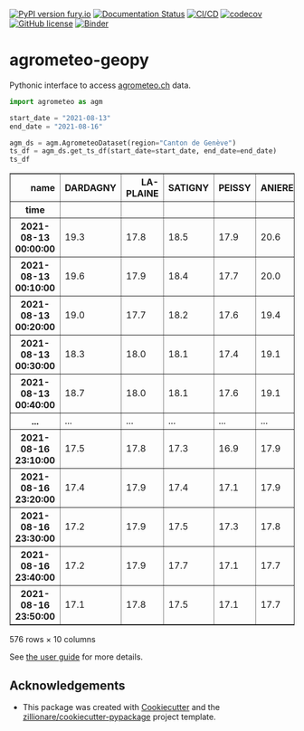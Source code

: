 [![PyPI version fury.io](https://badge.fury.io/py/agrometeo-geopy.svg)](https://pypi.python.org/pypi/agrometeo-geopy/)
[![Documentation Status](https://readthedocs.org/projects/agrometeo-geopy/badge/?version=latest)](https://agrometeo-geopy.readthedocs.io/en/latest/?badge=latest)
[![CI/CD](https://github.com/martibosch/agrometeo-geopy/actions/workflows/dev.yml/badge.svg)](https://github.com/martibosch/agrometeo-geopy/blob/main/.github/workflows/dev.yml)
[![codecov](https://codecov.io/gh/martibosch/agrometeo-geopy/branch/main/graph/badge.svg?token=hKoSSRn58a)](https://codecov.io/gh/martibosch/agrometeo-geopy)
[![GitHub license](https://img.shields.io/github/license/martibosch/agrometeo-geopy.svg)](https://github.com/martibosch/agrometeo-geopy/blob/main/LICENSE)
[![Binder](https://mybinder.org/badge_logo.svg)](https://mybinder.org/v2/gh/martibosch/agrometeo-geopy/HEAD?labpath=docs%2Fusage.ipynb)

# agrometeo-geopy

Pythonic interface to access [agrometeo.ch](https://agrometeo.ch) data.

```python
import agrometeo as agm

start_date = "2021-08-13"
end_date = "2021-08-16"

agm_ds = agm.AgrometeoDataset(region="Canton de Genève")
ts_df = agm_ds.get_ts_df(start_date=start_date, end_date=end_date)
ts_df
```

<div>
    <div class="wy-table-responsive"><table border="1" class="dataframe docutils">
            <thead>
                <tr style="text-align: right;">
                    <th>name</th>
                    <th>DARDAGNY</th>
                    <th>LA-PLAINE</th>
                    <th>SATIGNY</th>
                    <th>PEISSY</th>
                    <th>ANIERES</th>
                    <th>LULLY</th>
                    <th>LULLIER</th>
                    <th>BERNEX</th>
                    <th>TROINEX</th>
                    <th>MEINIER</th>
                </tr>
                <tr>
                    <th>time</th>
                    <th></th>
                    <th></th>
                    <th></th>
                    <th></th>
                    <th></th>
                    <th></th>
                    <th></th>
                    <th></th>
                    <th></th>
                    <th></th>
                </tr>
            </thead>
            <tbody>
                <tr>
                    <th>2021-08-13 00:00:00</th>
                    <td>19.3</td>
                    <td>17.8</td>
                    <td>18.5</td>
                    <td>17.9</td>
                    <td>20.6</td>
                    <td>18.4</td>
                    <td>20.3</td>
                    <td>18.6</td>
                    <td>19.4</td>
                    <td>25.8</td>
                </tr>
                <tr>
                    <th>2021-08-13 00:10:00</th>
                    <td>19.6</td>
                    <td>17.9</td>
                    <td>18.4</td>
                    <td>17.7</td>
                    <td>20.0</td>
                    <td>18.3</td>
                    <td>19.6</td>
                    <td>18.7</td>
                    <td>19.1</td>
                    <td>28.6</td>
                </tr>
                <tr>
                    <th>2021-08-13 00:20:00</th>
                    <td>19.0</td>
                    <td>17.7</td>
                    <td>18.2</td>
                    <td>17.6</td>
                    <td>19.4</td>
                    <td>18.4</td>
                    <td>19.1</td>
                    <td>18.7</td>
                    <td>19.2</td>
                    <td>24.1</td>
                </tr>
                <tr>
                    <th>2021-08-13 00:30:00</th>
                    <td>18.3</td>
                    <td>18.0</td>
                    <td>18.1</td>
                    <td>17.4</td>
                    <td>19.1</td>
                    <td>18.3</td>
                    <td>19.1</td>
                    <td>18.6</td>
                    <td>18.9</td>
                    <td>22.5</td>
                </tr>
                <tr>
                    <th>2021-08-13 00:40:00</th>
                    <td>18.7</td>
                    <td>18.0</td>
                    <td>18.1</td>
                    <td>17.6</td>
                    <td>19.1</td>
                    <td>18.0</td>
                    <td>19.0</td>
                    <td>18.7</td>
                    <td>18.5</td>
                    <td>21.5</td>
                </tr>
                <tr>
                    <th>...</th>
                    <td>...</td>
                    <td>...</td>
                    <td>...</td>
                    <td>...</td>
                    <td>...</td>
                    <td>...</td>
                    <td>...</td>
                    <td>...</td>
                    <td>...</td>
                    <td>...</td>
                </tr>
                <tr>
                    <th>2021-08-16 23:10:00</th>
                    <td>17.5</td>
                    <td>17.8</td>
                    <td>17.3</td>
                    <td>16.9</td>
                    <td>17.9</td>
                    <td>17.6</td>
                    <td>17.3</td>
                    <td>17.2</td>
                    <td>17.9</td>
                    <td>22.2</td>
                </tr>
                <tr>
                    <th>2021-08-16 23:20:00</th>
                    <td>17.4</td>
                    <td>17.9</td>
                    <td>17.4</td>
                    <td>17.1</td>
                    <td>17.9</td>
                    <td>17.6</td>
                    <td>17.3</td>
                    <td>17.2</td>
                    <td>18.0</td>
                    <td>22.0</td>
                </tr>
                <tr>
                    <th>2021-08-16 23:30:00</th>
                    <td>17.2</td>
                    <td>17.9</td>
                    <td>17.5</td>
                    <td>17.3</td>
                    <td>17.8</td>
                    <td>17.6</td>
                    <td>17.3</td>
                    <td>17.3</td>
                    <td>18.0</td>
                    <td>21.7</td>
                </tr>
                <tr>
                    <th>2021-08-16 23:40:00</th>
                    <td>17.2</td>
                    <td>17.9</td>
                    <td>17.7</td>
                    <td>17.1</td>
                    <td>17.7</td>
                    <td>17.4</td>
                    <td>17.2</td>
                    <td>17.1</td>
                    <td>18.1</td>
                    <td>21.9</td>
                </tr>
                <tr>
                    <th>2021-08-16 23:50:00</th>
                    <td>17.1</td>
                    <td>17.8</td>
                    <td>17.5</td>
                    <td>17.1</td>
                    <td>17.7</td>
                    <td>17.3</td>
                    <td>17.1</td>
                    <td>17.1</td>
                    <td>18.1</td>
                    <td>22.0</td>
                </tr>
            </tbody>
    </table></div>
    <p>576 rows × 10 columns</p>
</div>

See [the user guide](https://agrometeo-geopy.readthedocs.io/en/latest/usage) for more details.

## Acknowledgements

- This package was created with [Cookiecutter](https://github.com/audreyr/cookiecutter) and the [zillionare/cookiecutter-pypackage](https://github.com/zillionare/cookiecutter-pypackage) project template.
